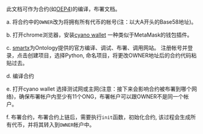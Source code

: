 此文档可作为合约(如[OEP4](https://github.com/ONT-Avocados/python-template/blob/master/OEP4Sample/OEP4Sample_compiler2.0.py))的编译，布署文档。

a. 将合约中的```OWNER```改为将拥有所有代币的帐号(注：以大A开头的Base58地址)。

b. 打开chrome浏览器，安装[cyano wallet](https://chrome.google.com/webstore/detail/cyano-wallet/dkdedlpgdmmkkfjabffeganieamfklkm) 一种类似于MetaMask的钱包插件。

c. [smartx](https://smartx.ont.io/#/)为Ontology提供的官方编译、调试、布署、调用网站。
    注册帐号并登录，点击创建项目，选择Python, 命名项目，将更改OWNER地址后的合约代码粘贴过去。
    
d. 编译合约

e. 打开cyano wallet 选择测试网或主网(注意：接下来会影响合约被布署到哪个网络)，确保布署帐户内至少有11个ONG，布署帐户可以跟OWNER不是同一个帐户。

f. 布署合约，布署合约上链后，需要执行```init```函数，初始化合约, 该过程会生成所有代币，并将其转入到```OWNER```帐户中。
